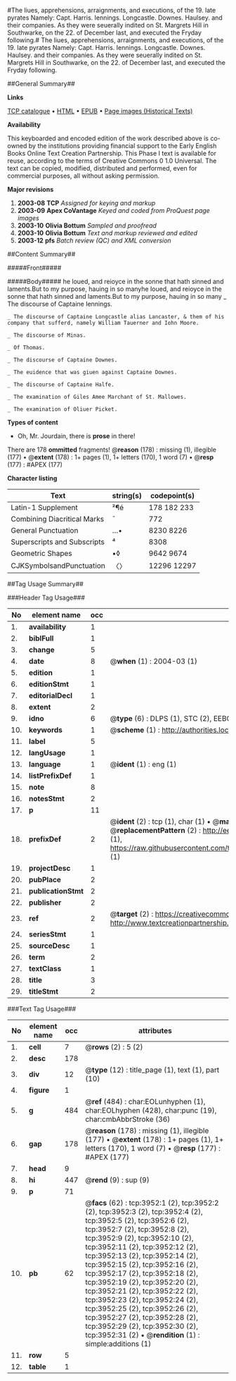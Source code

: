 #The liues, apprehensions, arraignments, and executions, of the 19. late pyrates Namely: Capt. Harris. Iennings. Longcastle. Downes. Haulsey. and their companies. As they were seuerally indited on St. Margrets Hill in Southwarke, on the 22. of December last, and executed the Fryday following.#
The liues, apprehensions, arraignments, and executions, of the 19. late pyrates Namely: Capt. Harris. Iennings. Longcastle. Downes. Haulsey. and their companies. As they were seuerally indited on St. Margrets Hill in Southwarke, on the 22. of December last, and executed the Fryday following.

##General Summary##

**Links**

[TCP catalogue](http://www.ota.ox.ac.uk/tcp/)  • 
[HTML](http://tei.it.ox.ac.uk/tcp/Texts-HTML/free/A02/A02673.html)  • 
[EPUB](http://tei.it.ox.ac.uk/tcp/Texts-EPUB/free/A02/A02673.epub) • 
[Page images (Historical Texts)](https://data.historicaltexts.jisc.ac.uk/view?pubId=eebo-99839523e&pageId=eebo-99839523e-3952-1)

**Availability**

This keyboarded and encoded edition of the
	       work described above is co-owned by the institutions
	       providing financial support to the Early English Books
	       Online Text Creation Partnership. This Phase I text is
	       available for reuse, according to the terms of Creative
	       Commons 0 1.0 Universal. The text can be copied,
	       modified, distributed and performed, even for
	       commercial purposes, all without asking permission.

**Major revisions**

1. __2003-08__ __TCP__ *Assigned for keying and markup*
1. __2003-09__ __Apex CoVantage__ *Keyed and coded from ProQuest page images*
1. __2003-10__ __Olivia Bottum__ *Sampled and proofread*
1. __2003-10__ __Olivia Bottum__ *Text and markup reviewed and edited*
1. __2003-12__ __pfs__ *Batch review (QC) and XML conversion*

##Content Summary##

#####Front#####

#####Body#####
he loued, and reioyce in the sonne that hath sinned and laments.But to my purpose, hauing in so manyhe loued, and reioyce in the sonne that hath sinned and laments.But to my purpose, hauing in so many
    _ The discourse of Captaine Iennings.

    _ The discourse of Captaine Longcastle alias Lancaster, & them of his company that sufferd, namely William Tauerner and Iohn Moore.

    _ The discourse of Minas.

    _ Of Thomas.

    _ The discourse of Captaine Downes.

    _ The euidence that was giuen against Captaine Downes.

    _ The discourse of Captaine Halfe.

    _ The examination of Giles Amee Marchant of St. Mallowes.

    _ The examination of Oliuer Picket.

**Types of content**

  * Oh, Mr. Jourdain, there is **prose** in there!

There are 178 **ommitted** fragments! 
 @__reason__ (178) : missing (1), illegible (177)  •  @__extent__ (178) : 1+ pages (1), 1+ letters (170), 1 word (7)  •  @__resp__ (177) : #APEX (177)

**Character listing**


|Text|string(s)|codepoint(s)|
|---|---|---|
|Latin-1 Supplement|²¶é|178 182 233|
|Combining             Diacritical Marks|̄|772|
|General Punctuation|…•|8230 8226|
|Superscripts             and Subscripts|⁴|8308|
|Geometric Shapes|▪◊|9642 9674|
|CJKSymbolsandPunctuation|〈〉|12296 12297|

##Tag Usage Summary##

###Header Tag Usage###

|No|element name|occ|attributes|
|---|---|---|---|
|1.|__availability__|1||
|2.|__biblFull__|1||
|3.|__change__|5||
|4.|__date__|8| @__when__ (1) : 2004-03 (1)|
|5.|__edition__|1||
|6.|__editionStmt__|1||
|7.|__editorialDecl__|1||
|8.|__extent__|2||
|9.|__idno__|6| @__type__ (6) : DLPS (1), STC (2), EEBO-CITATION (1), PROQUEST (1), VID (1)|
|10.|__keywords__|1| @__scheme__ (1) : http://authorities.loc.gov/ (1)|
|11.|__label__|5||
|12.|__langUsage__|1||
|13.|__language__|1| @__ident__ (1) : eng (1)|
|14.|__listPrefixDef__|1||
|15.|__note__|8||
|16.|__notesStmt__|2||
|17.|__p__|11||
|18.|__prefixDef__|2| @__ident__ (2) : tcp (1), char (1)  •  @__matchPattern__ (2) : ([0-9\-]+):([0-9IVX]+) (1), (.+) (1)  •  @__replacementPattern__ (2) : http://eebo.chadwyck.com/downloadtiff?vid=$1&page=$2 (1), https://raw.githubusercontent.com/textcreationpartnership/Texts/master/tcpchars.xml#$1 (1)|
|19.|__projectDesc__|1||
|20.|__pubPlace__|2||
|21.|__publicationStmt__|2||
|22.|__publisher__|2||
|23.|__ref__|2| @__target__ (2) : https://creativecommons.org/publicdomain/zero/1.0/ (1), http://www.textcreationpartnership.org/docs/. (1)|
|24.|__seriesStmt__|1||
|25.|__sourceDesc__|1||
|26.|__term__|2||
|27.|__textClass__|1||
|28.|__title__|3||
|29.|__titleStmt__|2||


###Text Tag Usage###

|No|element name|occ|attributes|
|---|---|---|---|
|1.|__cell__|7| @__rows__ (2) : 5 (2)|
|2.|__desc__|178||
|3.|__div__|12| @__type__ (12) : title_page (1), text (1), part (10)|
|4.|__figure__|1||
|5.|__g__|484| @__ref__ (484) : char:EOLunhyphen (1), char:EOLhyphen (428), char:punc (19), char:cmbAbbrStroke (36)|
|6.|__gap__|178| @__reason__ (178) : missing (1), illegible (177)  •  @__extent__ (178) : 1+ pages (1), 1+ letters (170), 1 word (7)  •  @__resp__ (177) : #APEX (177)|
|7.|__head__|9||
|8.|__hi__|447| @__rend__ (9) : sup (9)|
|9.|__p__|71||
|10.|__pb__|62| @__facs__ (62) : tcp:3952:1 (2), tcp:3952:2 (2), tcp:3952:3 (2), tcp:3952:4 (2), tcp:3952:5 (2), tcp:3952:6 (2), tcp:3952:7 (2), tcp:3952:8 (2), tcp:3952:9 (2), tcp:3952:10 (2), tcp:3952:11 (2), tcp:3952:12 (2), tcp:3952:13 (2), tcp:3952:14 (2), tcp:3952:15 (2), tcp:3952:16 (2), tcp:3952:17 (2), tcp:3952:18 (2), tcp:3952:19 (2), tcp:3952:20 (2), tcp:3952:21 (2), tcp:3952:22 (2), tcp:3952:23 (2), tcp:3952:24 (2), tcp:3952:25 (2), tcp:3952:26 (2), tcp:3952:27 (2), tcp:3952:28 (2), tcp:3952:29 (2), tcp:3952:30 (2), tcp:3952:31 (2)  •  @__rendition__ (1) : simple:additions (1)|
|11.|__row__|5||
|12.|__table__|1||
